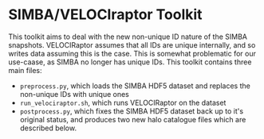 SIMBA/VELOCIraptor Toolkit
==========================

This toolkit aims to deal with the new non-unique ID nature of the SIMBA snapshots. VELOCIRaptor assumes
that all IDs are unique internally, and so writes data assuming this is the case. This is somewhat problematic
for our use-caase, as SIMBA no longer has unique IDs. This toolkit contains three main files:

+ `preprocess.py`, which loads the SIMBA HDF5 dataset and replaces the non-unique IDs with unique ones
+ `run_velociraptor.sh`, which runs VELOCIRaptor on the dataset
+ `postprocess.py`, which fixes the SIMBA HDF5 dataset back up to it's original status, and produces
  two new halo catalogue files which are described below.
